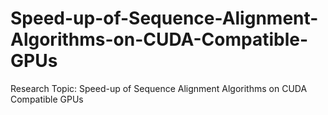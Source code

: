 # Speed-up-of-Sequence-Alignment-Algorithms-on-CUDA-Compatible-GPUs
Research Topic: Speed-up of Sequence Alignment Algorithms on CUDA Compatible GPUs
